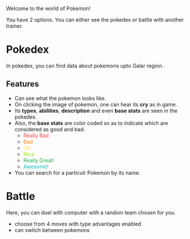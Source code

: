 Welcome to the world of Pokemon!

You have 2 options. You can either see the pokedex or battle with another trainer.

# Pokedex
In pokedex, you can find data about pokemons upto Galar region.

## Features
- Can see what the pokemon looks like.
- On clicking the image of pokemon, one can hear its **cry** as in game.
- Its **types**, **abilities**, **description** and even **base stats** are seen in the pokedex.
- Also, the **base stats** are color coded so as to indicate which are considered as good and bad.
    - <span style="color:#f34444">Really Bad</span>
    - <span style="color:#ff7f0f">Bad</span>
    - <span style="color:#ffdd57">OK</span>
    - <span style="color:#a0e515">Nice</span>
    - <span style="color:#1eac4f">Really Great!</span>
    - <span style="color:#00c2b8">Awesome!</span>
- You can search for a particulr Pokemon by its name.
# Battle
Here, you can duel with computer with a random team chosen for you.

- choose from 4 moves with type advantages enabled
- can switch between pokemons
